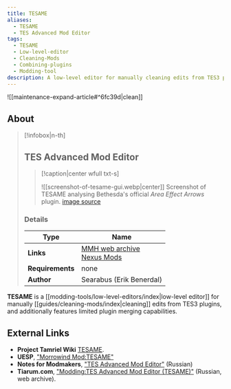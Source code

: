 ```yaml
---
title: TESAME
aliases:
  - TESAME
  - TES Advanced Mod Editor
tags:
  - TESAME
  - Low-level-editor
  - Cleaning-Mods
  - Combining-plugins
  - Modding-tool
description: A low-level editor for manually cleaning edits from TES3 plugins, and additionally features limited plugin merging capabilities.
---
```


![[maintenance-expand-article#^6fc39d|clean]]

## About

> [!infobox|n-th]
> 
> ## TES Advanced Mod Editor
> 
> > [!caption|center wfull txt-s]
> > 
> > ![[screenshot-of-tesame-gui.webp|center]]
> > Screenshot of TESAME analysing Bethesda's official _Area Effect Arrows_ plugin.
> > [image source](https://staticdelivery.nexusmods.com/mods/100/images/50810/50810-1645632971-1207342170.jpeg)
> 
> ### Details
> 
> | Type | Name |
> | --- | --- |
> | **Links** | [MMH web archive](https://web.archive.org/web/20221002140511/http://mw.modhistory.com/download-95-5289)<br>[Nexus Mods](https://www.nexusmods.com/morrowind/mods/50810) |
> | **Requirements** | none |
> | **Author** | Searabus (Erik Benerdal) |

**TESAME** is a [[modding-tools/low-level-editors/index|low-level editor]] for manually [[guides/cleaning-mods/index|cleaning]] edits from TES3 plugins, and additionally features limited plugin merging capabilities.

## External Links

- **Project Tamriel Wiki** [TESAME](https://wiki.project-tamriel.com/wiki/TESAME).
- **UESP**, ["Morrowind Mod:TESAME"](https://en.m.uesp.net/wiki/Morrowind_Mod:TESAME)
- **Notes for Modmakers**, ["TES Advanced Mod Editor"](https://morrowind-nif.github.io/Notes_RU/tes_advanced_mod_editor.htm) (Russian)
- **Tiarum.com**, ["Modding:TES Advanced Mod Editor (TESAME)"](https://web.archive.org/web/20180809031619/http://tiarum.com/wiki/Modding:TES_Advanced_Mod_Editor_(TESAME)) (Russian, web archive).